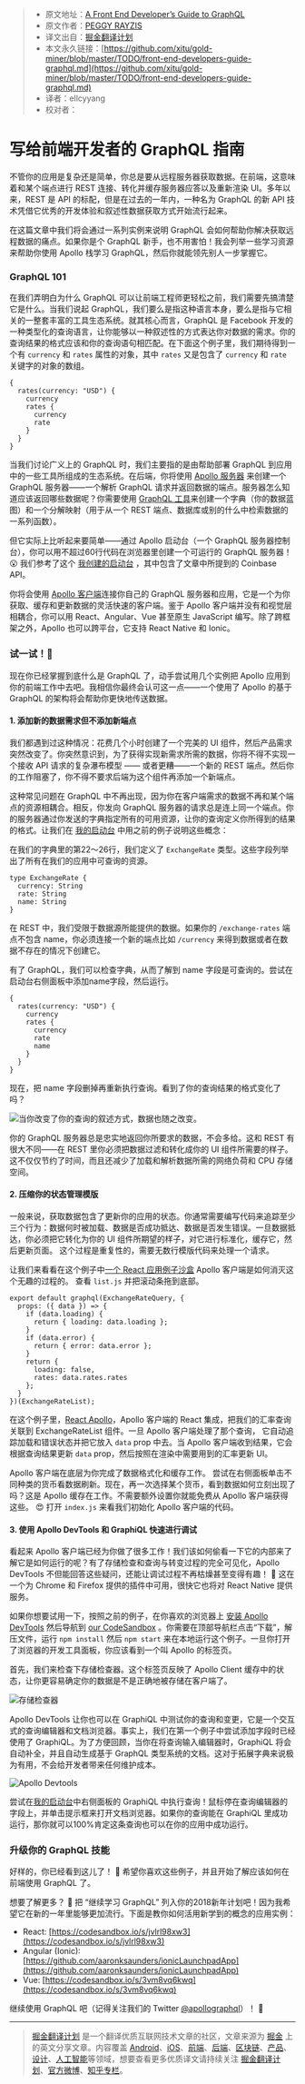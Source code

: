 > * 原文地址：[A Front End Developer’s Guide to GraphQL](https://css-tricks.com/front-end-developers-guide-graphql/)
> * 原文作者：[PEGGY RAYZIS](https://css-tricks.com/author/peggyrayzis/)
> * 译文出自：[掘金翻译计划](https://github.com/xitu/gold-miner)
> * 本文永久链接：[https://github.com/xitu/gold-miner/blob/master/TODO/front-end-developers-guide-graphql.md](https://github.com/xitu/gold-miner/blob/master/TODO/front-end-developers-guide-graphql.md)
> * 译者：ellcyyang
> * 校对者：

# 写给前端开发者的 GraphQL 指南
不管你的应用是复杂还是简单，你总是要从远程服务器获取数据。在前端，这意味着和某个端点进行 REST 连接、转化并缓存服务器应答以及重新渲染 UI。多年以来，REST 是 API 的标配，但是在过去的一年内，一种名为 GraphQL 的新 API 技术凭借它优秀的开发体验和叙述性数据获取方式开始流行起来。

在这篇文章中我们将会通过一系列实例来说明 GraphQL 会如何帮助你解决获取远程数据的痛点。如果你是个 GraphQL 新手，也不用害怕！我会列举一些学习资源来帮助你使用 Apollo 栈学习 GraphQL，然后你就能领先别人一步掌握它。

### GraphQL 101
在我们弄明白为什么 GraphQL 可以让前端工程师更轻松之前，我们需要先搞清楚它是什么。当我们说起 GraphQL，我们要么是指这种语言本身，要么是指与它相关的一整套丰富的工具生态系统。就其核心而言，GraphQL 是 Facebook 开发的一种类型化的查询语言，让你能够以一种叙述性的方式表达你对数据的需求。你的查询结果的格式应该和你的查询语句相匹配。在下面这个例子里，我们期待得到一个有 `currency` 和 `rates` 属性的对象，其中 `rates` 又是包含了 `currency` 和 `rate` 关键字的对象的数组。

```
{
  rates(currency: "USD") {
    currency
    rates {
      currency
      rate
    }
  }
}
```

当我们讨论广义上的 GraphQL 时，我们主要指的是由帮助部署 GraphQL 到应用中的一些工具所组成的生态系统。在后端，你将使用 [Apollo 服务器](https://www.apollographql.com/docs/apollo-server/) 来创建一个 GraphQL 服务器——一个解析 GraphQL 请求并返回数据的端点。服务器怎么知道应该返回哪些数据呢？你需要使用 [GraphQL 工具](https://www.apollographql.com/docs/graphql-tools/)来创建一个字典（你的数据蓝图）和一个分解映射（用于从一个 REST 端点、数据库或别的什么中检索数据的一系列函数）。

但它实际上比听起来要简单——通过 Apollo 启动台（一个 GraphQL 服务器控制台），你可以用不超过60行代码在浏览器里创建一个可运行的 GraphQL 服务器！ 😮 我们参考了这个 [我创建的启动台](https://launchpad.graphql.com/v7mnw3m03) ，其中包含了文章中所提到的 Coinbase API。

你将会使用 [Apollo 客户端](https://www.apollographql.com/docs/react/)连接你自己的 GraphQL 服务器和应用，它是一个为你获取、缓存和更新数据的灵活快速的客户端。鉴于 Apollo 客户端并没有和视觉层相耦合，你可以用 React、Angular、Vue 甚至原生 JavaScript 编写。除了跨框架之外，Apollo 也可以跨平台，它支持 React Native 和 Ionic。

### 试一试！🚀
现在你已经掌握到底什么是 GraphQL 了，动手尝试用几个实例把 Apollo 应用到你的前端工作中去吧。我相信你最终会认可这一点——一个使用了 Apollo 的基于 GraphQL 的架构将会帮助你更快地传送数据。

#### 1. 添加新的数据需求但不添加新端点
我们都遇到过这种情况：花费几个小时创建了一个完美的 UI 组件，然后产品需求突然改变了。你突然意识到，为了获得实现新需求所需的数据，你将不得不实现一个接收 API 请求的复杂瀑布模型 —— 或者更糟——一个新的 REST 端点。然后你的工作阻塞了，你不得不要求后端为这个组件再添加一个新端点。

这种常见问题在 GraphQL 中不再出现，因为你在客户端需求的数据不再和某个端点的资源相耦合。相反，你发向 GraphQL 服务器的请求总是连上同一个端点。你的服务器通过你发送的字典指定所有的可用资源，让你的查询定义你所得到的结果的格式。让我们在 [我的启动台](https://launchpad.graphql.com/v7mnw3m03) 中用之前的例子说明这些概念：

在我们的字典里的第22～26行，我们定义了 `ExchangeRate` 类型。这些字段列举出了所有在我们的应用中可查询的资源。

```
type ExchangeRate {
  currency: String
  rate: String
  name: String
}
```

在 REST 中，我们受限于数据源所能提供的数据。如果你的 `/exchange-rates` 端点不包含 name，你必须连接一个新的端点比如 `/currency` 来得到数据或者在数据不存在的情况下创建它。

有了 GraphQL，我们可以检查字典，从而了解到 name 字段是可查询的。尝试在启动台右侧面板中添加name字段，然后运行。

```
{
  rates(currency: "USD") {
    currency
    rates {
      currency
      rate
      name
    }
  }
}
```

现在，把 name 字段删掉再重新执行查询。看到了你的查询结果的格式变化了吗？

![当你改变了你的查询的叙述方式，数据也随之改变。](https://cdn.css-tricks.com/wp-content/uploads/2017/12/shape-data.jpg)

你的 GraphQL 服务器总是忠实地返回你所要求的数据，不会多给。这和 REST 有很大不同——在 REST 里你必须把数据过滤和转化成你的 UI 组件所需要的样子。这不仅仅节约了时间，而且还减少了加载和解析数据所需的网络负荷和 CPU 存储空间。

#### 2. 压缩你的状态管理模版
一般来说，获取数据包含了更新你的应用的状态。你通常需要编写代码来追踪至少三个行为：数据何时被加载、数据是否成功抵达、数据是否发生错误。一旦数据抵达，你必须把它转化为你的 UI 组件所期望的样子，对它进行标准化，缓存它，然后更新页面。 这个过程是重复性的，需要无数行模版代码来处理一个请求。

让我们来看看在这个例子中[一个 React 应用例子沙盒](https://codesandbox.io/s/jvlrl98xw3) Apollo 客户端是如何消灭这个无趣的过程的。 查看 `list.js` 并把滚动条拖到底部。

```
export default graphql(ExchangeRateQuery, {
  props: ({ data }) => {
    if (data.loading) {
      return { loading: data.loading };
    }
    if (data.error) {
      return { error: data.error };
    }
    return {
      loading: false,
      rates: data.rates.rates
    };
  }
})(ExchangeRateList);
```

在这个例子里，[React Apollo](https://www.apollographql.com/docs/react/basics/integrations.html)，Apollo 客户端的 React 集成，把我们的汇率查询关联到 ExchangeRateList 组件。一旦 Apollo 客户端处理了那个查询， 它自动追踪加载和错误状态并把它放入 `data` prop 中去。当 Apollo 客户端收到结果，它会根据查询结果更新 `data` prop，然后按照在渲染中需要用到的汇率更新 UI。 

Apollo 客户端在底层为你完成了数据格式化和缓存工作。 尝试在右侧面板单击不同种类的货币看数据刷新。现在，再一次选择某个货币，看到数据如何立刻出现了吗？这是 Apollo 缓存在工作。不需要额外设置你就能免费从 Apollo 客户端获得这些。 😍 打开 `index.js` 来看我们初始化 Apollo 客户端的代码。

#### 3. 使用 Apollo DevTools 和 GraphiQL 快速进行调试
看起来 Apollo 客户端已经为你做了很多工作！我们该如何偷看一下它的内部来了解它是如何运行的呢？有了存储检查和查询与转变过程的完全可见化，Apollo DevTools 不但能回答这些疑问，还能让调试过程不再枯燥甚至变得有趣！ 🎉 这在一个为 Chrome 和 Firefox 提供的插件中可用，很快它也将对 React Native 提供服务。

如果你想要试用一下，按照之前的例子，在你喜欢的浏览器上 [安装 Apollo DevTools](https://github.com/apollographql/apollo-client-devtools)  然后导航到 [our CodeSandbox](https://codesandbox.io/s/jvlrl98xw3) 。你需要在顶部导航栏点击“下载”，解压文件，运行 `npm install` 然后 `npm start` 来在本地运行这个例子。一旦你打开了浏览器的开发工具面板，你应该看到一个叫 Apollo 的标签页。

首先，我们来检查下存储检查器。这个标签页反映了 Apollo Client 缓存中的状态，让你更容易确定你的数据是不是正确地被存储在客户端了。

![存储检查器](https://cdn.css-tricks.com/wp-content/uploads/2017/12/1_WjEM653oIZUw4wQyjCqPkA.png)

Apollo DevTools 让你也可以在 GraphiQL 中测试你的查询和变更，它是一个交互式的查询编辑器和文档浏览器。事实上，我们在第一个例子中尝试添加字段时已经使用了 GraphiQL。为了方便回顾，当你在将查询输入编辑器时，GraphiQL 将会自动补全，并且自动生成基于 GraphQL 类型系统的文档。这对于拓展字典来说极为有用，不会给开发者带来任何维护成本。

![Apollo Devtools](https://cdn.css-tricks.com/wp-content/uploads/2017/12/1_s9Bl8jejFH2TAlZk2knFBQ.png)

尝试在[我的启动台](https://launchpad.graphql.com/v7mnw3m03)中右侧面板的 GraphiQL 中执行查询！鼠标停在查询编辑器的字段上，并单击提示框来打开文档浏览器。如果你的查询能在 GraphiQL 里成功运行，那你就可以100%肯定这条查询也可以在你的应用中成功运行。

### 升级你的 GraphQL 技能
好样的，你已经看到这儿了！ 👏 希望你喜欢这些例子，并且开始了解应该如何在前端使用 GraphQL 了。

想要了解更多？ 🌮 把 “继续学习 GraphQL” 列入你的2018新年计划吧！因为我希望它在新的一年里能够更加流行。下面是教你如何活用新学到的概念的应用实例：

* React: [https://codesandbox.io/s/jvlrl98xw3](https://codesandbox.io/s/jvlrl98xw3)
* Angular (Ionic): [https://github.com/aaronksaunders/ionicLaunchpadApp](https://github.com/aaronksaunders/ionicLaunchpadApp)
* Vue: [https://codesandbox.io/s/3vm8vq6kwq](https://codesandbox.io/s/3vm8vq6kwq)

继续使用 GraphQL 吧（记得关注我们的 Twitter [@apollographql](https://twitter.com/apollographql)）！ 🚀


---

> [掘金翻译计划](https://github.com/xitu/gold-miner) 是一个翻译优质互联网技术文章的社区，文章来源为 [掘金](https://juejin.im) 上的英文分享文章。内容覆盖 [Android](https://github.com/xitu/gold-miner#android)、[iOS](https://github.com/xitu/gold-miner#ios)、[前端](https://github.com/xitu/gold-miner#前端)、[后端](https://github.com/xitu/gold-miner#后端)、[区块链](https://github.com/xitu/gold-miner#区块链)、[产品](https://github.com/xitu/gold-miner#产品)、[设计](https://github.com/xitu/gold-miner#设计)、[人工智能](https://github.com/xitu/gold-miner#人工智能)等领域，想要查看更多优质译文请持续关注 [掘金翻译计划](https://github.com/xitu/gold-miner)、[官方微博](http://weibo.com/juejinfanyi)、[知乎专栏](https://zhuanlan.zhihu.com/juejinfanyi)。
